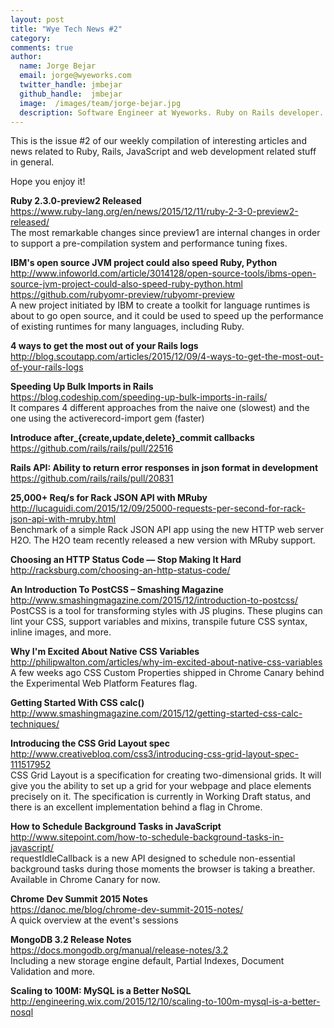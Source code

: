 ```yaml
---
layout: post
title: "Wye Tech News #2"
category:
comments: true
author:
  name: Jorge Bejar
  email: jorge@wyeworks.com
  twitter_handle: jmbejar
  github_handle:  jmbejar
  image:  /images/team/jorge-bejar.jpg
  description: Software Engineer at Wyeworks. Ruby on Rails developer.
---
```


This is the issue #2 of our weekly compilation of interesting articles and
news related to Ruby, Rails, JavaScript and web development related
stuff in general.

Hope you enjoy it!

<!--more-->

**Ruby 2.3.0-preview2 Released**<br/>
https://www.ruby-lang.org/en/news/2015/12/11/ruby-2-3-0-preview2-released/<br/>
The most remarkable changes since preview1 are internal changes in order to support a pre-compilation system and performance tuning fixes.

**IBM's open source JVM project could also speed Ruby, Python**<br/>
http://www.infoworld.com/article/3014128/open-source-tools/ibms-open-source-jvm-project-could-also-speed-ruby-python.html<br/>
https://github.com/rubyomr-preview/rubyomr-preview<br/>
A new project initiated by IBM to create a toolkit for language runtimes is about to go open source, and it could be used to speed up the performance of existing runtimes for many languages, including Ruby.

**4 ways to get the most out of your Rails logs**<br/>
http://blog.scoutapp.com/articles/2015/12/09/4-ways-to-get-the-most-out-of-your-rails-logs<br/>

**Speeding Up Bulk Imports in Rails**<br/>
https://blog.codeship.com/speeding-up-bulk-imports-in-rails/<br/>
It compares 4 different approaches from the naive one (slowest) and the one using the activerecord-import gem (faster)

**Introduce after_{create,update,delete}_commit callbacks**<br/>
https://github.com/rails/rails/pull/22516

**Rails API: Ability to return error responses in json format in development**<br/>
https://github.com/rails/rails/pull/20831

**25,000+ Req/s for Rack JSON API with MRuby**<br/>
http://lucaguidi.com/2015/12/09/25000-requests-per-second-for-rack-json-api-with-mruby.html<br/>
Benchmark of a simple Rack JSON API app using the new HTTP web server H2O. The H2O team recently released a new version with MRuby support.

**Choosing an HTTP Status Code — Stop Making It Hard**<br/>
http://racksburg.com/choosing-an-http-status-code/

**An Introduction To PostCSS – Smashing Magazine**<br/>
http://www.smashingmagazine.com/2015/12/introduction-to-postcss/<br/>
PostCSS is a tool for transforming styles with JS plugins. These plugins can lint your CSS, support variables and mixins, transpile future CSS syntax, inline images, and more.

**Why I'm Excited About Native CSS Variables**<br/>
http://philipwalton.com/articles/why-im-excited-about-native-css-variables<br/>
A few weeks ago CSS Custom Properties shipped in Chrome Canary behind the Experimental Web Platform Features flag.

**Getting Started With CSS calc()**<br/>
http://www.smashingmagazine.com/2015/12/getting-started-css-calc-techniques/<br/>

**Introducing the CSS Grid Layout spec**<br/>
http://www.creativebloq.com/css3/introducing-css-grid-layout-spec-111517952<br/>
CSS Grid Layout is a specification for creating two-dimensional grids. It will give you the ability to set up a grid for your webpage and place elements precisely on it. The specification is currently in Working Draft status, and there is an excellent implementation behind a flag in Chrome.

**How to Schedule Background Tasks in JavaScript**<br/>
http://www.sitepoint.com/how-to-schedule-background-tasks-in-javascript/<br/>
requestIdleCallback is a new API designed to schedule non-essential background tasks during those moments the browser is taking a breather. Available in Chrome Canary for now.

**Chrome Dev Summit 2015 Notes**<br/>
https://danoc.me/blog/chrome-dev-summit-2015-notes/<br/>
A quick overview at the event's sessions

**MongoDB 3.2 Release Notes**<br/>
https://docs.mongodb.org/manual/release-notes/3.2<br/>
Including a new storage engine default, Partial Indexes, Document
Validation and more.

**Scaling to 100M: MySQL is a Better NoSQL**<br/>
http://engineering.wix.com/2015/12/10/scaling-to-100m-mysql-is-a-better-nosql
